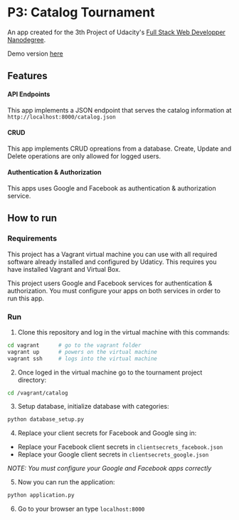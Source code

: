 # P3: Catalog Tournament

An app created for the 3th Project of Udacity's [Full Stack Web Developper Nanodegree](https://www.udacity.com/course/full-stack-web-developer-nanodegree--nd004).

Demo version [here](https://udacity-catalog.herokuapp.com)

## Features

#### API Endpoints

This app implements a JSON endpoint that serves the catalog information at `http://localhost:8000/catalog.json`

#### CRUD

This app implements CRUD opreations from a database. Create, Update and Delete operations are only allowed for logged users.

#### Authentication & Authorization

This apps uses Google and Facebook as authentication & authorization service.


## How to run

### Requirements

This project has a Vagrant virtual machine you can use with all required software already installed and configured by Udaticy. This requires you have installed Vagrant and Virtual Box.

This project users Google and Facebook services for authentication & authorization. You must configure your apps on both services in order to run this app.

### Run


1. Clone this repository and log in the virtual machine with this commands:

  ```sh
  cd vagrant      # go to the vagrant folder
  vagrant up      # powers on the virtual machine
  vagrant ssh     # logs into the virtual machine
  ```
2. Once loged in the virtual machine go to the tournament project directory:

  ```sh
  cd /vagrant/catalog
  ```

3. Setup database, initialize database with categories:

  ```sh
  python database_setup.py
  ```

4. Replace your client secrets for Facebook and Google sing in:

  * Replace your Facebook client secrets in `clientsecrets_facebook.json`
  * Replace your Google client secrets in `clientsecrets_google.json`

  _NOTE: You must configure your Google and Facebook apps correctly_


5. Now you can run the application:

  ```sh
  python application.py
  ```

6. Go to your browser an type `localhost:8000`
